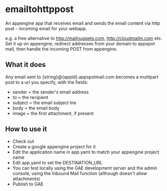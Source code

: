 emailtohttppost
===============

An appengine app that receives email and sends the email content via http post - incoming email for your webapp.

e.g. a free alternative to http://mailnuggets.com, http://cloudmailin.com etc.  Set it up on appengine, redirect addresses from your domain to appspot mail, then handle the incoming POST from appengine.

What it does
-------------------------
Any email sent to {string}@{appid}.appspotmail.com becomes a multipart post to a url you specify, with the fields:

 * sender = the sender's email address
 * to = the recipient
 * subject = the email subject lne
 * body = the email body
 * image = the first attachment, if present

How to use it
-------------------------

 * Check out
 * Create a google appengine project for it
 * Edit the application name in app.yaml to match your appengine project name
 * Edit app.yaml to set the DESTINATION_URL
 * You can test locally using the GAE development server and the admin console, using the Inbound Mail function (although doesn't allow attachments)
 * Publish to GAE
